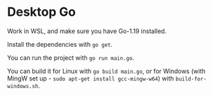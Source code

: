 # Desktop Go

Work in WSL, and make sure you have Go-1.19 installed.

Install the dependencies with `go get`.

You can run the project with `go run main.go`.

You can build it for Linux with `go build main.go`, or for Windows (with MingW set up - `sudo apt-get install gcc-mingw-w64`) with `build-for-windows.sh`.
